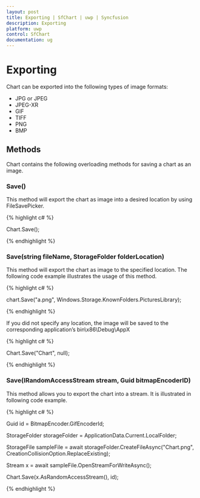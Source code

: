 ```yaml
---
layout: post
title: Exporting | SfChart | uwp | Syncfusion
description: Exporting
platform: uwp
control: SfChart
documentation: ug
---
```

# Exporting

Chart can be exported into the following types of image formats:

* JPG or JPEG
* JPEG-XR
* GIF
* TIFF
* PNG
* BMP

## Methods

Chart contains the following overloading methods for saving a chart as an image.

### Save()

This method will export the chart as image into a desired location by using FileSavePicker.

{% highlight c# %}

Chart.Save();

{% endhighlight %}

### Save(string fileName, StorageFolder folderLocation)

This method will export the chart as image to the specified location. The following code example illustrates the usage of this method.

{% highlight c# %}

chart.Save("a.png", Windows.Storage.KnownFolders.PicturesLibrary);

{% endhighlight %}

If you did not specify any location, the image will be saved to the corresponding application’s bin\x86\Debug\AppX

{% highlight c# %}

Chart.Save("Chart", null);

{% endhighlight %}

### Save(IRandomAccessStream stream, Guid bitmapEncoderID)

This method allows you to export the chart into a stream. It is illustrated in following code example.

{% highlight c# %}

Guid id = BitmapEncoder.GifEncoderId;

StorageFolder storageFolder = ApplicationData.Current.LocalFolder;

StorageFile sampleFile = await storageFolder.CreateFileAsync("Chart.png", CreationCollisionOption.ReplaceExisting);

Stream x = await sampleFile.OpenStreamForWriteAsync();

Chart.Save(x.AsRandomAccessStream(), id);

{% endhighlight %}






